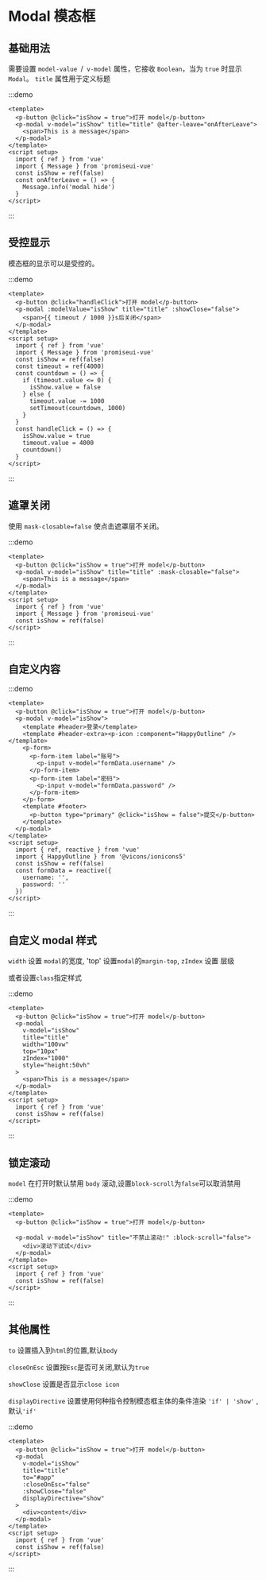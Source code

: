 # Modal 模态框

## 基础用法

需要设置 `model-value `/` v-model` 属性，它接收 `Boolean`，当为 `true` 时显示 `Modal`。 `title` 属性用于定义标题

:::demo

```vue
<template>
  <p-button @click="isShow = true">打开 model</p-button>
  <p-modal v-model="isShow" title="title" @after-leave="onAfterLeave">
    <span>This is a message</span>
  </p-modal>
</template>
<script setup>
  import { ref } from 'vue'
  import { Message } from 'promiseui-vue'
  const isShow = ref(false)
  const onAfterLeave = () => {
    Message.info('modal hide')
  }
</script>
```

:::

## 受控显示

模态框的显示可以是受控的。

:::demo

```vue
<template>
  <p-button @click="handleClick">打开 model</p-button>
  <p-modal :modelValue="isShow" title="title" :showClose="false">
    <span>{{ timeout / 1000 }}s后关闭</span>
  </p-modal>
</template>
<script setup>
  import { ref } from 'vue'
  import { Message } from 'promiseui-vue'
  const isShow = ref(false)
  const timeout = ref(4000)
  const countdown = () => {
    if (timeout.value <= 0) {
      isShow.value = false
    } else {
      timeout.value -= 1000
      setTimeout(countdown, 1000)
    }
  }
  const handleClick = () => {
    isShow.value = true
    timeout.value = 4000
    countdown()
  }
</script>
```

:::

<!--
## 可拖拽

试着拖动一下 `header` 部分吧

设置 `draggable` 属性为 true 以做到拖拽

:::demo

```vue
<template>
  <p-button @click="isShow = true">打开 model</p-button>
  <p-modal v-model="isShow" title="可拖拽" draggable>
    <span>试着拖动一下header部分吧</span>
  </p-modal>
</template>
<script setup>
  import { ref } from 'vue'
  const isShow = ref(false)
</script>
```

::: -->

## 遮罩关闭

使用 `mask-closable=false` 使点击遮罩层不关闭。

:::demo

```vue
<template>
  <p-button @click="isShow = true">打开 model</p-button>
  <p-modal v-model="isShow" title="title" :mask-closable="false">
    <span>This is a message</span>
  </p-modal>
</template>
<script setup>
  import { ref } from 'vue'
  import { Message } from 'promiseui-vue'
  const isShow = ref(false)
</script>
```

:::

## 自定义内容

:::demo

```vue
<template>
  <p-button @click="isShow = true">打开 model</p-button>
  <p-modal v-model="isShow">
    <template #header>登录</template>
    <template #header-extra><p-icon :component="HappyOutline" /></template>
    <p-form>
      <p-form-item label="账号">
        <p-input v-model="formData.username" />
      </p-form-item>
      <p-form-item label="密码">
        <p-input v-model="formData.password" />
      </p-form-item>
    </p-form>
    <template #footer>
      <p-button type="primary" @click="isShow = false">提交</p-button>
    </template>
  </p-modal>
</template>
<script setup>
  import { ref, reactive } from 'vue'
  import { HappyOutline } from '@vicons/ionicons5'
  const isShow = ref(false)
  const formData = reactive({
    username: '',
    password: ''
  })
</script>
```

:::

## 自定义 modal 样式

`width` 设置 `modal`的宽度, 'top' 设置`modal`的`margin-top`, `zIndex` 设置 层级

或者设置`class`指定样式

:::demo

```vue
<template>
  <p-button @click="isShow = true">打开 model</p-button>
  <p-modal
    v-model="isShow"
    title="title"
    width="100vw"
    top="10px"
    zIndex="1000"
    style="height:50vh"
  >
    <span>This is a message</span>
  </p-modal>
</template>
<script setup>
  import { ref } from 'vue'
  const isShow = ref(false)
</script>
```

:::

## 锁定滚动

`model` 在打开时默认禁用 `body` 滚动,设置`block-scroll`为`false`可以取消禁用

:::demo

```vue
<template>
  <p-button @click="isShow = true">打开 model</p-button>

  <p-modal v-model="isShow" title="不禁止滚动!" :block-scroll="false">
    <div>滚动下试试</div>
  </p-modal>
</template>
<script setup>
  import { ref } from 'vue'
  const isShow = ref(false)
</script>
```

:::

## 其他属性

`to` 设置插入到`html`的位置,默认`body`

`closeOnEsc` 设置按`Esc`是否可关闭,默认为`true`

`showClose` 设置是否显示`close icon`

`displayDirective` 设置使用何种指令控制模态框主体的条件渲染 `'if' | 'show'` ,默认`'if'`

:::demo

```vue
<template>
  <p-button @click="isShow = true">打开 model</p-button>
  <p-modal
    v-model="isShow"
    title="title"
    to="#app"
    :closeOnEsc="false"
    :showClose="false"
    displayDirective="show"
  >
    <div>content</div>
  </p-modal>
</template>
<script setup>
  import { ref } from 'vue'
  const isShow = ref(false)
</script>
```

:::
